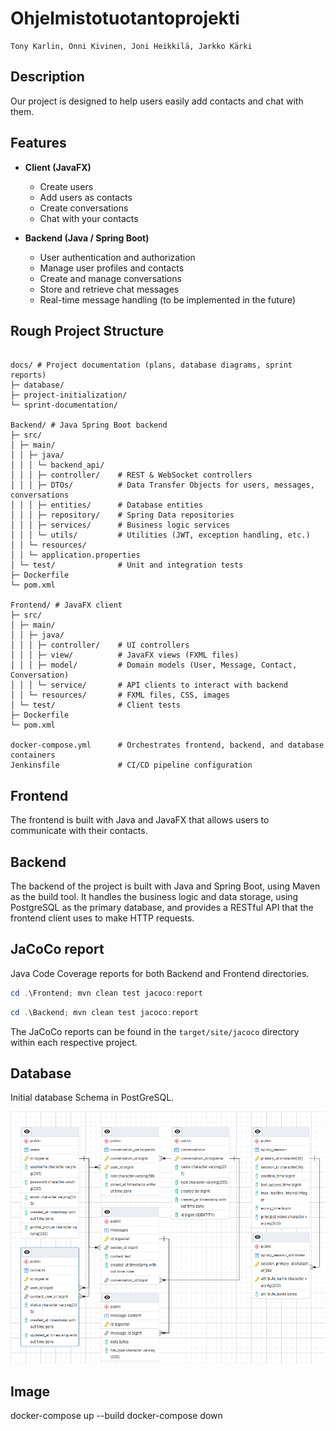 # Ohjelmistotuotantoprojekti

```contributors
Tony Karlin, Onni Kivinen, Joni Heikkilä, Jarkko Kärki
```

## Description

Our project is designed to help users easily add contacts and chat with them.

## Features

- **Client (JavaFX)**

  - Create users
  - Add users as contacts
  - Create conversations
  - Chat with your contacts

- **Backend (Java / Spring Boot)**
  - User authentication and authorization
  - Manage user profiles and contacts
  - Create and manage conversations
  - Store and retrieve chat messages
  - Real-time message handling (to be implemented in the future)

## Rough Project Structure

```project-structure

docs/ # Project documentation (plans, database diagrams, sprint reports)
├─ database/
├─ project-initialization/
└─ sprint-documentation/

Backend/ # Java Spring Boot backend
├─ src/
│ ├─ main/
│ │ ├─ java/
│ │ │ └─ backend_api/
│ │ │ ├─ controller/    # REST & WebSocket controllers
│ │ │ ├─ DTOs/          # Data Transfer Objects for users, messages, conversations
│ │ │ ├─ entities/      # Database entities
│ │ │ ├─ repository/    # Spring Data repositories
│ │ │ ├─ services/      # Business logic services
│ │ │ └─ utils/         # Utilities (JWT, exception handling, etc.)
│ │ └─ resources/
│ │ └─ application.properties
│ └─ test/              # Unit and integration tests
├─ Dockerfile
└─ pom.xml

Frontend/ # JavaFX client
├─ src/
│ ├─ main/
│ │ ├─ java/
│ │ │ ├─ controller/    # UI controllers
│ │ │ ├─ view/          # JavaFX views (FXML files)
│ │ │ ├─ model/         # Domain models (User, Message, Contact, Conversation)
│ │ │ └─ service/       # API clients to interact with backend
│ │ └─ resources/       # FXML files, CSS, images
│ └─ test/              # Client tests
├─ Dockerfile
└─ pom.xml

docker-compose.yml      # Orchestrates frontend, backend, and database containers
Jenkinsfile             # CI/CD pipeline configuration
```

## Frontend

The frontend is built with Java and JavaFX that allows users to communicate with their contacts.

## Backend

The backend of the project is built with Java and Spring Boot, using Maven as the build tool. It handles the business logic and data storage, using PostgreSQL as the primary database, and provides a RESTful API that the frontend client uses to make HTTP requests.

## JaCoCo report

Java Code Coverage reports for both Backend and Frontend directories.

```powershell
cd .\Frontend; mvn clean test jacoco:report
```

```powershell
cd .\Backend; mvn clean test jacoco:report
```

The JaCoCo reports can be found in the `target/site/jacoco` directory within each respective project.

## Database

Initial database Schema in PostGreSQL.

![database](docs/database/project-database.png)

## Image

docker-compose up --build
docker-compose down
